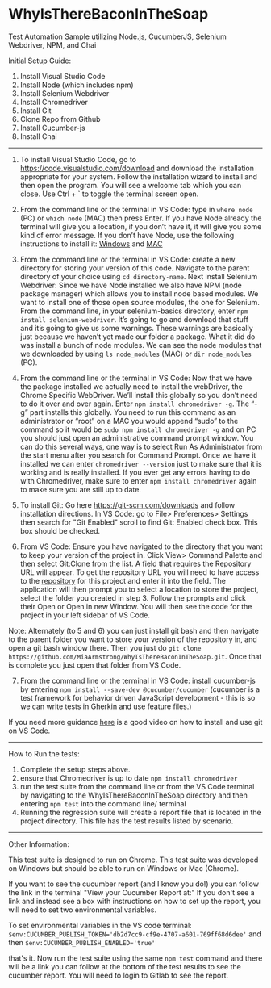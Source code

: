 # WhyIsThereBaconInTheSoap
Test Automation Sample utilizing Node.js, CucumberJS, Selenium Webdriver, NPM, and Chai

Initial Setup Guide:

1. Install Visual Studio Code
2. Install Node (which includes npm)
3. Install Selenium Webdriver
4. Install Chromedriver
5. Install Git
6. Clone Repo from Github 
7. Install Cucumber-js
8. Install Chai

---

1. To install Visual Studio Code, go to https://code.visualstudio.com/download and download the installation appropriate for your system. Follow the installation wizard to install and then open the program. You will see a welcome tab which you can close. Use Ctrl + ` to toggle the terminal screen open. 

2. From the command line or the terminal in VS Code: type in `where node` (PC) or `which node` (MAC) then press Enter. If you have Node already the terminal will give you a location, if you don’t have it, it will give you some kind of error message. If you don’t have Node, use the following instructions to install it: [Windows](http://treehouse.github.io/installation-guides/windows/node-windows.html) and [MAC](http://treehouse.github.io/installation-guides/mac/node-mac.html)

3. From the command line or the terminal in VS Code: create a new directory for storing your version of this code. Navigate to the parent directory of your choice using `cd directory-name`. Next install Selenium Webdriver: Since we have Node installed we also have NPM (node package manager) which allows you to install node based modules. We want to install one of those open source modules, the one for Selenium. From the command line, in your selenium-basics directory, enter `npm install selenium-webdriver`. It’s going to go and download that stuff and it’s going to give us some warnings. These warnings are basically just because we haven’t yet made our folder a package. What it did do was install a bunch of node modules. We can see the node modules that we downloaded by using `ls node_modules` (MAC) or `dir node_modules` (PC).

4. From the command line or the terminal in VS Code: Now that we have the package installed we actually need to install the webDriver, the Chrome Specific WebDriver. We’ll install this globally so you don’t need to do it over and over again. Enter `npm install chromedriver -g`. The “-g” part installs this globally.  You need to run this command as an administrator or “root” on a MAC you would append “sudo” to the command so it would be `sudo npm install chromedriver -g` and on PC you should just open an administrative command prompt window. You can do this several ways, one way is to select Run As Administrator from the start menu after you search for Command Prompt. Once we have it installed we can enter `chromedriver --version` just to make sure that it is working and is really installed. If you ever get any errors having to do with Chromedriver, make sure to enter `npm install chromedriver` again to make sure you are still up to date. 

5. To install Git: Go here https://git-scm.com/downloads and follow installation directions. In VS Code: go to File> Preferences> Settings then search for "Git Enabled" scroll to find Git: Enabled check box. This box should be checked. 

6. From VS Code: Ensure you have navigated to the directory that you want to keep your version of the project in. Click View> Command Palette and then select Git:Clone from the list. A field that requires the Repository URL will appear. To get the repository URL you will need to have access to the [repository](https://github.com/MiaArmstrong/WhyIsThereBaconInTheSoap.git) for this project and enter it into the field. The application will then prompt you to select a location to store the project, select the folder you created in step 3. Follow the prompts and click their Open or Open in new Window. You will then see the code for the project in your left sidebar of VS Code. 

Note: Alternately (to 5 and 6) you can just install git bash and then navigate to the parent folder you want to store your version of the repository in, and open a git bash window there. Then you just do `git clone https://github.com/MiaArmstrong/WhyIsThereBaconInTheSoap.git`. Once that is complete you just open that folder from VS Code. 

7. From the command line or the terminal in VS Code: install cucumber-js by entering `npm install --save-dev @cucumber/cucumber` (cucumber is a test framework for behavior driven JavaScript development - this is so we can write tests in Gherkin and use feature files.)


If you need more guidance [here](https://www.youtube.com/watch?v=Fk12ELJ9Bww) is a good video on how to install and use git on VS Code.

---

How to Run the tests:

1. Complete the setup steps above.
2. ensure that Chromedriver is up to date `npm install chromedriver`
3. run the test suite from the command line or from the VS Code terminal by navigating to the WhyIsThereBaconInTheSoap directory and then entering `npm test` into the command line/ terminal
4. Running the regression suite will create a report file that is located in the project directory. This file has the test results listed by scenario. 


---

Other Information:

This test suite is designed to run on Chrome. This test suite was developed on Windows but should be able to run on Windows or Mac (Chrome).

If you want to see the cucumber report (and I know you do!) you can follow the link in the terminal "View your Cucumber Report at:"
If you don't see a link and instead see a box with instructions on how to set up the report, you will need to set two environmental variables. 

To set environmental variables in the VS code terminal:
`$env:CUCUMBER_PUBLISH_TOKEN='db2d7cc9-cf9e-4707-a601-769ff68d6dee'`
and then
`$env:CUCUMBER_PUBLISH_ENABLED='true'`

that's it. Now run the test suite using the same `npm test` command and there will be a link you can follow at the bottom of the test results to see the cucumber report. You will need to login to Gitlab to see the report.




